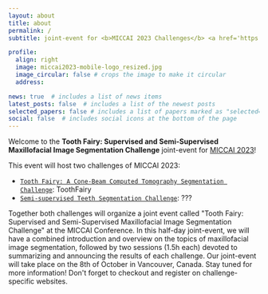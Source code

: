 ```yaml
---
layout: about
title: about
permalink: /
subtitle: joint-event for <b>MICCAI 2023 Challenges</b> <a href='https://toothfairychallenge.eu'>Tooth Fairy: A Cone-Beam Computed Tomography Segmentation Challenge</a> & <a href=''>Semi-supervised Teeth Segmentation Challenge</a>

profile:
  align: right
  image: miccai2023-mobile-logo_resized.jpg
  image_circular: false # crops the image to make it circular
  address:

news: true  # includes a list of news items
latest_posts: false  # includes a list of the newest posts
selected_papers: false # includes a list of papers marked as "selected={true}"
social: false  # includes social icons at the bottom of the page
---
```


Welcome to the **Tooth Fairy: Supervised and Semi-Supervised Maxillofacial Image Segmentation Challenge** joint-event for [MICCAI 2023](https://conferences.miccai.org/2023/en/)!


This event will host two challenges of MICCAI 2023:
>
- [`Tooth Fairy: A Cone-Beam Computed Tomography Segmentation Challenge`](https://toothfairychallenge.eu): ToothFairy
- [`Semi-supervised Teeth Segmentation Challenge`](): ???

Together both challenges will organize a joint event called "Tooth Fairy: Supervised and Semi-Supervised Maxillofacial Image Segmentation Challenge" at the MICCAI Conference. In this half-day joint-event, we will have a combined introduction and overview on the topics of maxillofacial image segmentation, followed by two sessions (1.5h each) devoted to summarizing and announcing the results of each challenge.
Our joint-event will take place on the 8th of October in Vancouver, Canada. Stay tuned for more information! Don't forget to checkout and register on challenge-specific websites.
